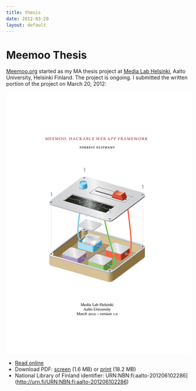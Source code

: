 ```yaml
---
title: thesis
date: 2012-03-20
layout: default
---
```


# Meemoo Thesis

[Meemoo.org](http://meemoo.org/) started as my MA thesis project at [Media Lab Helsinki](http://medialab.aalto.fi/), Aalto University, Helsinki Finland. The project is ongoing. I submitted the written portion of the project on March 20, 2012:

<img src="forresto-thesis-cover-p-500x708.png" alt="thesis cover" class="ba bw3" style="border-color: #9c2c37;">

* [Read online](http://issuu.com/forresto.com/docs/forrestoliphant-meemoothesis?e=9748257/5445934)
* Download PDF: [screen](https://github.com/forresto/thesis-design-for-hackability/releases/download/1.0.0/ForrestOliphant-MeemooThesis-web.pdf) (1.6 MB) or [print](https://github.com/forresto/thesis-design-for-hackability/releases/download/1.0.0/ForrestOliphant-MeemooThesis.pdf) (18.2 MB)
* National Library of Finland identifier: URN:NBN:fi:aalto-201206102286](http://urn.fi/URN:NBN:fi:aalto-201206102286)
